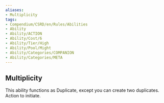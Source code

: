 ```yaml
---
aliases:
- Multiplicity
tags:
- Compendium/CSRD/en/Rules/Abilities
- Ability
- Ability/ACTION
- Ability/Cost/6
- Ability/Tier/High
- Ability/Pool/Might
- Ability/Categories/COMPANION
- Ability/Categories/META
---
```


  
## Multiplicity  
This ability functions as Duplicate, except you can create two duplicates. Action to initiate. 
